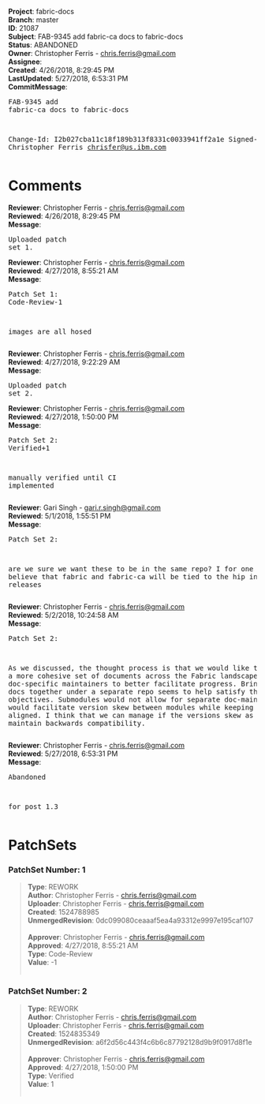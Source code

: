 <strong>Project</strong>: fabric-docs<br><strong>Branch</strong>: master<br><strong>ID</strong>: 21087<br><strong>Subject</strong>: FAB-9345 add fabric-ca docs to fabric-docs<br><strong>Status</strong>: ABANDONED<br><strong>Owner</strong>: Christopher Ferris - chris.ferris@gmail.com<br><strong>Assignee</strong>:<br><strong>Created</strong>: 4/26/2018, 8:29:45 PM<br><strong>LastUpdated</strong>: 5/27/2018, 6:53:31 PM<br><strong>CommitMessage</strong>:<br><pre>FAB-9345 add fabric-ca docs to fabric-docs

Change-Id: I2b027cba11c18f189b313f8331c0033941ff2a1e
Signed-off-by: Christopher Ferris <chrisfer@us.ibm.com>
</pre><h1>Comments</h1><strong>Reviewer</strong>: Christopher Ferris - chris.ferris@gmail.com<br><strong>Reviewed</strong>: 4/26/2018, 8:29:45 PM<br><strong>Message</strong>: <pre>Uploaded patch set 1.</pre><strong>Reviewer</strong>: Christopher Ferris - chris.ferris@gmail.com<br><strong>Reviewed</strong>: 4/27/2018, 8:55:21 AM<br><strong>Message</strong>: <pre>Patch Set 1: Code-Review-1

images are all hosed</pre><strong>Reviewer</strong>: Christopher Ferris - chris.ferris@gmail.com<br><strong>Reviewed</strong>: 4/27/2018, 9:22:29 AM<br><strong>Message</strong>: <pre>Uploaded patch set 2.</pre><strong>Reviewer</strong>: Christopher Ferris - chris.ferris@gmail.com<br><strong>Reviewed</strong>: 4/27/2018, 1:50:00 PM<br><strong>Message</strong>: <pre>Patch Set 2: Verified+1

manually verified until CI implemented</pre><strong>Reviewer</strong>: Gari Singh - gari.r.singh@gmail.com<br><strong>Reviewed</strong>: 5/1/2018, 1:55:51 PM<br><strong>Message</strong>: <pre>Patch Set 2:

are we sure we want these to be in the same repo?  I for one do not believe that fabric and fabric-ca will be tied to the hip in terms of releases</pre><strong>Reviewer</strong>: Christopher Ferris - chris.ferris@gmail.com<br><strong>Reviewed</strong>: 5/2/2018, 10:24:58 AM<br><strong>Message</strong>: <pre>Patch Set 2:

As we discussed, the thought process is that we would like to a) have a more cohesive set of documents across the Fabric landscape b) enable doc-specific maintainers to better facilitate progress. Bringing the docs together under a separate repo seems to help satisfy those objectives. Submodules would not allow for separate doc-maintainers, but would facilitate version skew between modules while keeping the docs aligned. I think that we can manage if the versions skew as long as we maintain backwards compatibility.</pre><strong>Reviewer</strong>: Christopher Ferris - chris.ferris@gmail.com<br><strong>Reviewed</strong>: 5/27/2018, 6:53:31 PM<br><strong>Message</strong>: <pre>Abandoned

for post 1.3</pre><h1>PatchSets</h1><h3>PatchSet Number: 1</h3><blockquote><strong>Type</strong>: REWORK<br><strong>Author</strong>: Christopher Ferris - chris.ferris@gmail.com<br><strong>Uploader</strong>: Christopher Ferris - chris.ferris@gmail.com<br><strong>Created</strong>: 1524788985<br><strong>UnmergedRevision</strong>: 0dc099080ceaaaf5ea4a93312e9997e195caf107<br><br><strong>Approver</strong>: Christopher Ferris - chris.ferris@gmail.com<br><strong>Approved</strong>: 4/27/2018, 8:55:21 AM<br><strong>Type</strong>: Code-Review<br><strong>Value</strong>: -1<br><br></blockquote><h3>PatchSet Number: 2</h3><blockquote><strong>Type</strong>: REWORK<br><strong>Author</strong>: Christopher Ferris - chris.ferris@gmail.com<br><strong>Uploader</strong>: Christopher Ferris - chris.ferris@gmail.com<br><strong>Created</strong>: 1524835349<br><strong>UnmergedRevision</strong>: a6f2d56c443f4c6b6c87792128d9b9f0917d8f1e<br><br><strong>Approver</strong>: Christopher Ferris - chris.ferris@gmail.com<br><strong>Approved</strong>: 4/27/2018, 1:50:00 PM<br><strong>Type</strong>: Verified<br><strong>Value</strong>: 1<br><br></blockquote>